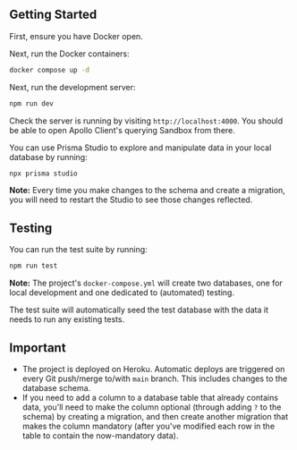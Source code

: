 ## Getting Started

First, ensure you have Docker open.

Next, run the Docker containers:

```bash
docker compose up -d
```

Next, run the development server:

```bash
npm run dev
```

Check the server is running by visiting `http://localhost:4000`. You should be able to open Apollo Client's querying Sandbox from there.

You can use Prisma Studio to explore and manipulate data in your local database by running:

```bash
npx prisma studio
```

**Note:** Every time you make changes to the schema and create a migration, you will need to restart the Studio to see those changes reflected.

## Testing

You can run the test suite by running:

```bash
npm run test
```

**Note:** The project's `docker-compose.yml` will create two databases, one for local development and one dedicated to (automated) testing.

The test suite will automatically seed the test database with the data it needs to run any existing tests.

## Important

* The project is deployed on Heroku. Automatic deploys are triggered on every Git push/merge to/with `main` branch. This includes changes to the database schema.
* If you need to add a column to a database table that already contains data, you'll need to make the column optional (through adding `?` to the schema) by creating a migration, and then create another migration that makes the column mandatory (after you've modified each row in the table to contain the now-mandatory data). 